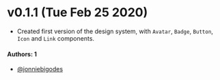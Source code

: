 # v0.1.1 (Tue Feb 25 2020)

- Created first version of the design system, with `Avatar`, `Badge`, `Button`, `Icon` and `Link` components.


#### Authors: 1

- [@jonniebigodes](https://github.com/jonniebigodes)